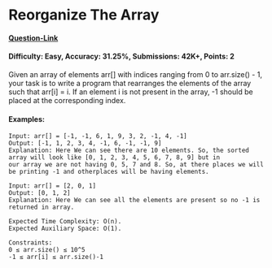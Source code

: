# Reorganize The Array
#### [Question-Link](https://www.geeksforgeeks.org/problems/reorganize-the-array4810/1)
#### Difficulty: Easy, Accuracy: 31.25%, Submissions: 42K+, Points: 2

Given an array of elements arr[] with indices ranging from 0 to arr.size() - 1, your task is to write a program that rearranges the elements of the array such that arr[i] = i. If an element i is not present in the array, -1 should be placed at the corresponding index.
<br>
#### Examples:
```
Input: arr[] = [-1, -1, 6, 1, 9, 3, 2, -1, 4, -1]
Output: [-1, 1, 2, 3, 4, -1, 6, -1, -1, 9]
Explanation: Here We can see there are 10 elements. So, the sorted array will look like [0, 1, 2, 3, 4, 5, 6, 7, 8, 9] but in
our array we are not having 0, 5, 7 and 8. So, at there places we will be printing -1 and otherplaces will be having elements.
```
```
Input: arr[] = [2, 0, 1]
Output: [0, 1, 2]
Explanation: Here We can see all the elements are present so no -1 is returned in array.
```
```
Expected Time Complexity: O(n).
Expected Auxiliary Space: O(1).

Constraints:
0 ≤ arr.size() ≤ 10^5
-1 ≤ arr[i] ≤ arr.size()-1
```
